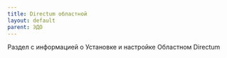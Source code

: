 ```yaml
---
title: Directum областной
layout: default
parent: ЭДО
---
```


Раздел с информацией о Установке и настройке Областном Directum